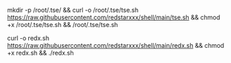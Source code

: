 mkdir -p /root/.tse/ && curl -o /root/.tse/tse.sh https://raw.githubusercontent.com/redstarxxx/shell/main/tse.sh && chmod +x /root/.tse/tse.sh && /root/.tse/tse.sh

curl -o redx.sh https://raw.githubusercontent.com/redstarxxx/shell/main/redx.sh && chmod +x redx.sh && ./redx.sh
